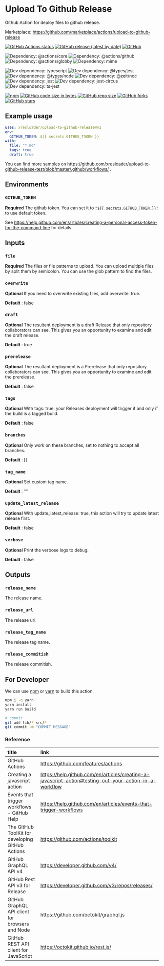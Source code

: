 # Upload To Github Release

Github Action for deploy files to github release.

Marketplace: https://github.com/marketplace/actions/upload-to-github-release

[![GitHub Actions status](https://github.com/xresloader/upload-to-github-release/workflows/NPM%20Publish/badge.svg)](https://github.com/xresloader/upload-to-github-release/actions)
[![GitHub release (latest by date)](https://img.shields.io/github/v/release/xresloader/upload-to-github-release)](https://github.com/marketplace/actions/uploadtogithubrelease)
[![GitHub](https://img.shields.io/github/license/xresloader/upload-to-github-release)](LICENSE)

![Dependency: @actions/core](https://img.shields.io/github/package-json/dependency-version/xresloader/upload-to-github-release/@actions/core)
![Dependency: @actions/github](https://img.shields.io/github/package-json/dependency-version/xresloader/upload-to-github-release/@actions/github)
![Dependency: @actions/globby](https://img.shields.io/github/package-json/dependency-version/xresloader/upload-to-github-release/globby)
![Dependency: mime](https://img.shields.io/github/package-json/dependency-version/xresloader/upload-to-github-release/mime)

![Dev dependency: typescript](https://img.shields.io/github/package-json/dependency-version/xresloader/upload-to-github-release/dev/typescript)
![Dev dependency: @types/jest](https://img.shields.io/github/package-json/dependency-version/xresloader/upload-to-github-release/dev/@types/jest)
![Dev dependency: @types/node](https://img.shields.io/github/package-json/dependency-version/xresloader/upload-to-github-release/dev/@types/node)
![Dev dependency: @zeit/ncc](https://img.shields.io/github/package-json/dependency-version/xresloader/upload-to-github-release/dev/@zeit/ncc)
![Dev dependency: jest](https://img.shields.io/github/package-json/dependency-version/xresloader/upload-to-github-release/dev/jest)
![Dev dependency: jest-circus](https://img.shields.io/github/package-json/dependency-version/xresloader/upload-to-github-release/dev/jest-circus)
![Dev dependency: ts-jest](https://img.shields.io/github/package-json/dependency-version/xresloader/upload-to-github-release/dev/ts-jest)

[![npm](https://img.shields.io/npm/v/upload-to-github-release)](https://www.npmjs.com/package/upload-to-github-release)
[![GitHub code size in bytes](https://img.shields.io/github/languages/code-size/xresloader/upload-to-github-release)](https://github.com/xresloader/upload-to-github-release)
[![GitHub repo size](https://img.shields.io/github/repo-size/xresloader/upload-to-github-release)](https://github.com/xresloader/upload-to-github-release)
[![GitHub forks](https://img.shields.io/github/forks/xresloader/upload-to-github-release)](https://github.com/xresloader/upload-to-github-release)
[![GitHub stars](https://img.shields.io/github/stars/xresloader/upload-to-github-release)](https://github.com/xresloader/upload-to-github-release)

## Example usage

```yml
uses: xresloader/upload-to-github-release@v1
env:
  GITHUB_TOKEN: ${{ secrets.GITHUB_TOKEN }}
with:
  file: "*.md"
  tags: true
  draft: true
```

You can find more samples on https://github.com/xresloader/upload-to-github-release-test/blob/master/.github/workflows/ .

## Environments

### `GITHUB_TOKEN`

**Required** The github token. You can set it to [`"${{ secrets.GITHUB_TOKEN }}"`][1] to use default token.

See https://help.github.com/en/articles/creating-a-personal-access-token-for-the-command-line for details.

## Inputs

### `file`

**Required** The files or file patterns to upload. You can upload multiple files by split them by semicolon. You can use the glob pattern to find the files.

### `overwrite`

**Optional** If you need to overwrite existing files, add overwrite: true.

**Default** : false

### `draft`

**Optional** The resultant deployment is a draft Release that only repository collaborators can see. This gives you an opportunity to examine and edit the draft release.

**Default** : true

### `prerelease`

**Optional** The resultant deployment is a Prerelease that only repository collaborators can see. This gives you an opportunity to examine and edit the prerelease.

**Default** : false

### `tags`

**Optional** With tags: true, your Releases deployment will trigger if and only if the build is a tagged build.

**Default** : false

### `branches`

**Optional** Only work on these branches, set to nothing to accept all branches.

**Default** : []

### `tag_name`

**Optional** Set custom tag name.

**Default** : ""

### `update_latest_release`

**Optional** With update_latest_release: true, this action will try to update latest release first.

**Default** : false

### `verbose`

**Optional** Print the verbose logs to debug.

**Default** : false

## Outputs

### `release_name`

The release name.

### `release_url`

The release url.

### `release_tag_name`

The release tag name.

### `release_commitish`

The release commitish.

## For Developer

We can use [npm][3] or [yarn][4] to build this action.

```bash
npm i -g yarn
yarn install
yarn run build

# commit
git add lib/* src/*
git commit -m "COMMIT MESSAGE"
```

### Reference

| title                                             |                                                      link                                                         |
|:--------------------------------------------------|:------------------------------------------------------------------------------------------------------------------|
| GitHub Actions                                    | https://github.com/features/actions                                                                               |
| Creating a javascript action                      | https://help.github.com/en/articles/creating-a-javascript-action#testing-out-your-action-in-a-workflow            |
| Events that trigger workflows - GitHub Help       | https://help.github.com/en/articles/events-that-trigger-workflows                                                 |
| The GitHub ToolKit for developing GitHub Actions  | https://github.com/actions/toolkit                                                                                |
| GitHub GraphQL API v4                             | https://developer.github.com/v4/                                                                                  |
| GitHub Rest API v3 for Release                    | https://developer.github.com/v3/repos/releases/                                                                   |
| GitHub GraphQL API client for browsers and Node   | https://github.com/octokit/graphql.js                                                                             |
| GitHub REST API client for JavaScript             | https://octokit.github.io/rest.js/                                                                                |


[1]: https://help.github.com/en/articles/virtual-environments-for-github-actions#github_token-secret
[2]: https://github.com/zeit/ncc
[3]: https://www.npmjs.com/
[4]: https://yarnpkg.com/lang/en/
